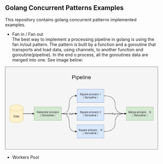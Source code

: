 ## Golang Concurrent Patterns Examples
This repository contains golang concurrent patterns implemented examples.

- Fan in / Fan out \
The best way to implement a processing pipeline in golang is using the fan in/out pattern. The pattern is built by a function and a goroutine
that transports and load data, using channels, to another function and goroutine(pipeline). In the end o process, all the goroutines data are merged into one.
See image below: 

![alt](images/faninfanout.png)
- Workers Pool